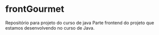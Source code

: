 # frontGourmet
Repositório para projeto do curso de java
Parte frontend do projeto que estamos desenvolvendo no curso de Java. 
